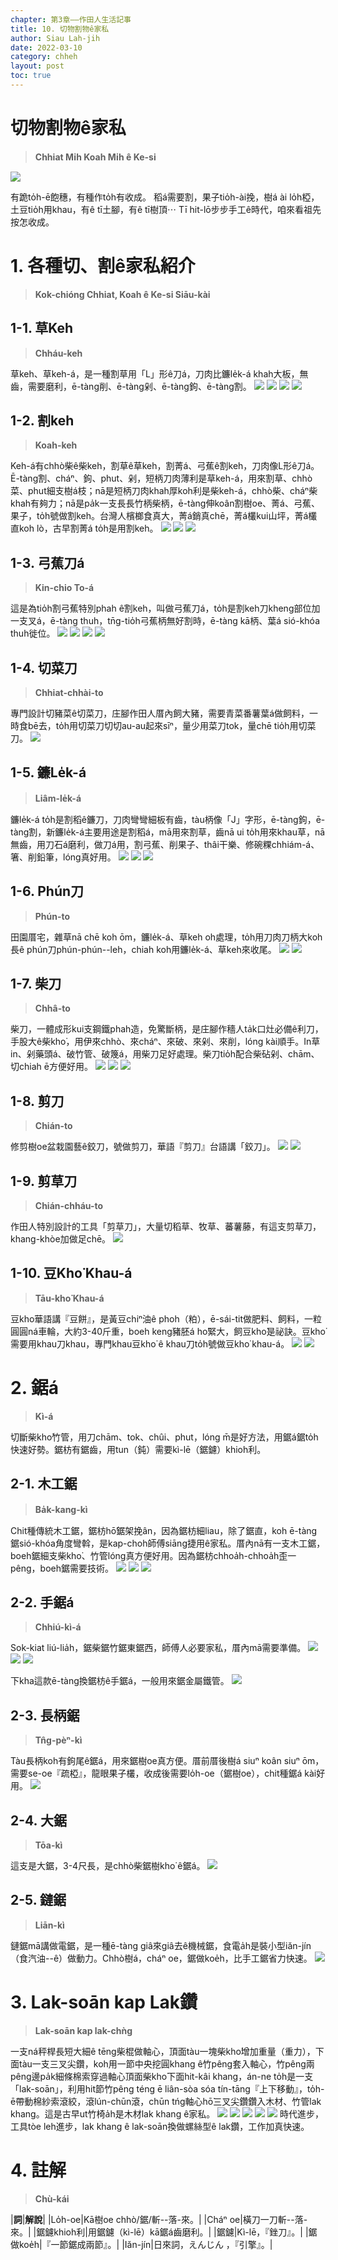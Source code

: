 ```yaml
---
chapter: 第3章——作田人生活記事
title: 10. 切物割物ê家私
author: Siau Lah-jih
date: 2022-03-10
category: chheh
layout: post
toc: true
---
```


# 切物割物ê家私
> **Chhiat Mi̍h Koah Mi̍h ê Ke-si**

![](../too5/08/8-3-6-4-1.大鋸.jpg)

有跪to̍h-ē飽穗，有種作to̍h有收成。
稻á需要割，果子tio̍h-ài挽，樹á ài lo̍h椏，土豆tio̍h用khau，有ê tī土腳，有ê tī樹頂⋯
Tī hit-lō步步手工ê時代，咱來看祖先按怎收成。

# 1. 各種切、割ê家私紹介
> **Kok-chióng Chhiat, Koah ê Ke-si Siāu-kài**

## 1-1. 草Keh
> **Chháu-keh**

草keh、草keh-á，是一種割草用「L」形ê刀á，刀肉比鐮le̍k-á khah大板，無齒，需要磨利，ē-tàng削、ē-tàng剁、ē-tàng鉤、ē-tàng割。
![](../too5/08/8-3-1-1.草鍥仔.jpg)
![](../too5/08/8-3-1-2.草鍥仔.jpg)
![](../too5/08/8-3-1-3.草鍥仔.jpg)
![](../too5/08/8-3-1-4.草鍥仔.jpg)

## 1-2. 割keh
> **Koah-keh**

Keh-á有chhò柴ê柴keh，割草ê草keh，割菁á、弓蕉ê割keh，刀肉像L形ê刀á。Ē-tàng割、cháⁿ、鉤、phut、剁，短柄刀肉薄利是草keh-á，用來割草、chhò菜、phut細支樹á枝；nā是短柄刀肉khah厚koh利是柴keh-á，chhò柴、cháⁿ柴khah有夠力；nā是pa̍k一支長長竹柄柴柄，ē-tàng伸koân割樹oe、菁á、弓蕉、果子，to̍h號做割keh。台灣人檳榔食真大，菁á銷真chē，菁á欉kui山坪，菁á欉直koh lò，古早割菁á to̍h是用割keh。
![](../too5/08/8-3-2-1.割鍥.jpg) 
![](../too5/08/8-3-2-2.割鍥.jpg)
![](../too5/08/8-3-2-3.割鍥.jpg)

## 1-3. 弓蕉刀á
> **Kin-chio To-á**

這是為tio̍h割弓蕉特別phah ê割keh，叫做弓蕉刀á，to̍h是割keh刀kheng部位加一支叉á，ē-tàng thuh，tn̄g-tio̍h弓蕉柄無好割時，ē-tàng kā柄、葉á sió-khóa thuh徙位。
![](../too5/08/8-3-3-1.弓蕉刀.jpg)
![](../too5/08/8-3-3-2.弓蕉刀.jpg)
![](../too5/08/8-3-3-3.弓蕉刀.jpg)
![](../too5/08/8-3-3-4.弓蕉刀.jpg)

## 1-4. 切菜刀
> **Chhiat-chhài-to**

專門設計切豬菜ê切菜刀，庄腳作田人厝內飼大豬，需要青菜番薯葉á做飼料，一時食bē去，to̍h用切菜刀切切au-au起來sīⁿ，量少用菜刀tok，量chē tio̍h用切菜刀。
![](../too5/08/8-3-5-2.切菜刀竹塘.jpg)

## 1-5. 鐮Le̍k-á
> **Liâm-le̍k-á**

鐮le̍k-á to̍h是割稻ê鐮刀，刀肉彎彎細板有齒，tàu柄像「J」字形，ē-tàng鉤，ē-tàng割，新鐮le̍k-á主要用途是割稻á，mā用來割草，齒nā ui to̍h用來khau草，nā無齒，用刀石á磨利，做刀á用，割弓蕉、削果子、thâi干樂、修碗粿chhiám-á、箸、削鉛筆，lóng真好用。
![](../too5/08/8-3-7-1.鐮力仔.jpg)
![](../too5/08/8-3-7-2.鐮力仔.jpg)
![](../too5/08/8-3-7-3.鐮力仔.jpg)

## 1-6.  Phún刀
> **Phún-to**

田園厝宅，雜草nā chē koh ōm，鐮le̍k-á、草keh oh處理，to̍h用刀肉刀柄大koh長ê phún刀phún-phún--leh，chiah koh用鐮le̍k-á、草keh來收尾。
![](../too5/08/8-3-8-1.翸刀.jpg)
![](../too5/08/8-3-8-2.翸刀.jpg)

## 1-7.  柴刀
> **Chhâ-to**

柴刀，一體成形kui支鋼鐵phah造，免驚斷柄，是庄腳作穡人ta̍k口灶必備ê利刀，手股大ê柴kho͘，用伊來chhò、來cháⁿ、來破、來剁、來削，lóng kài順手。In草in、剁藥頭á、破竹管、破篾á，用柴刀足好處理。柴刀tio̍h配合柴砧剁、chām、切chiah ē方便好用。
![](../too5/08/8-3-9-1.柴刀.jpg) 
![](../too5/08/8-3-9-2.柴刀.jpg)
![](../too5/08/8-3-9-3.柴刀.jpg)

## 1-8. 剪刀
> **Chián-to**

修剪樹oe盆栽園藝ê鉸刀，號做剪刀，華語『剪刀』台語講「鉸刀」。
![](../too5/08/8-3-10-1.剪刀.jpg)
![](../too5/08/8-3-10-2.剪刀.jpg)

## 1-9. 剪草刀
> **Chián-chháu-to**

作田人特別設計的工具「剪草刀」，大量切稻草、牧草、蕃薯藤，有這支剪草刀，khang-khòe加做足chē。
![](../too5/08/8-3-11-1.剪草刀.jpg)

## 1-10. 豆Kho͘ Khau-á
> **Tāu-kho͘ Khau-á**

豆kho͘華語講『豆餅』，是黃豆chiⁿ油ê phoh（粕），ē-sái-tit做肥料、飼料，一粒圓圓ná車輪，大約3-40斤重，boeh keng豬胚á ho͘緊大，飼豆kho͘是祕訣。豆kho͘需要用khau刀khau，專門khau豆kho͘ ê khau刀to̍h號做豆kho͘ khau-á。
![](../too5/08/8-3-12-1.豆箍剾刀.jpg) 
![](../too5/08/8-3-12-2.豆箍剾刀.jpg)

# 2. 鋸á
> **Kì-á**

切斷柴kho͘竹管，用刀chām、tok、chûi、phut，lóng m̄是好方法，用鋸á鋸to̍h快速好勢。鋸枋有鋸齒，用tun（鈍）需要kì-lē（鋸鑢）khioh利。

## 2-1. 木工鋸
> **Ba̍k-kang-kì**

Chit種傳統木工鋸，鋸枋hō͘鋸架挽ân，因為鋸枋細liau，除了鋸直，koh ē-tàng鋸sió-khóa角度彎斡，是kap-choh師傅siāng捷用ê家私。厝內nā有一支木工鋸，boeh鋸細支柴kho͘、竹管lóng真方便好用。因為鋸枋chhoa̍h-chhoa̍h歪一pêng，boeh鋸需要技術。
![](../too5/08/8-3-6-1-1.木工鋸.jpg)
![](../too5/08/8-3-6-1-2.木工鋸.jpg)
![](../too5/08/8-3-6-1-3.手鋸仔原住民.jpg)

## 2-2. 手鋸á
> **Chhiú-kì-á**

Sok-kiat liú-lia̍h，鋸柴鋸竹鋸東鋸西，師傅人必要家私，厝內mā需要準備。
![](../too5/08/8-3-6-2-1.手鋸仔.jpg) 
![](../too5/08/8-3-6-2-2.手鋸仔.jpg)
![](../too5/08/8-3-6-2-3.手鋸仔.jpg)

下kha這款ē-tàng換鋸枋ê手鋸á，一般用來鋸金屬鐵管。
![](../too5/08/8-3-6-2-4.手鋸仔.jpg)


## 2-3. 長柄鋸
> **Tn̂g-pèⁿ-kì**

Tàu長柄koh有鉤尾ê鋸á，用來鋸樹oe真方便。厝前厝後樹á siuⁿ koân siuⁿ ōm，需要se-oe『疏椏』，龍眼果子欉，收成後需要lo̍h-oe（鋸樹oe），chit種鋸á kài好用。
![](../too5/08/8-3-6-3-1.長柄鋸.jpg)

## 2-4. 大鋸
> **Tōa-kì**

這支是大鋸，3-4尺長，是chhò柴鋸樹kho͘ ê鋸á。
![](../too5/08/8-3-6-4-1.大鋸.jpg)

## 2-5. 鏈鋸
> **Liān-kì**

鏈鋸mā講做電鋸，是一種ē-tàng giâ來giâ去ê機械鋸，食電a̍h是裝小型iăn-jín（食汽油--ê）做動力。Chhò樹á，cháⁿ oe，鋸做koe̍h，比手工鋸省力快速。
![](../too5/08/8-3-6-5-1.鏈鋸.jpg)

# 3. Lak-soān kap Lak鑽
> **Lak-soān kap lak-chǹg**

一支ná秤桿長短大細ê tēng柴棍做軸心，頂面tàu一塊柴kho͘增加重量（重力），下面tàu一支三叉尖鑽，koh用一節中央挖圓khang ê竹pêng套入軸心，竹pêng兩pêng邊pa̍k細條棉索穿過軸心頂面柴kho͘下面hit-kâi khang，án-ne to̍h是一支「lak-soān」，利用hit節竹pêng téng ē liân-sòa sóa tín-tāng『上下移動』，to̍h-ē帶動棉紗索滾絞，滾lún-chūn滾，chūn tńg軸心hō͘三叉尖鑽鑽入木材、竹管lak khang。這是古早ut竹椅a̍h是木材lak khang ê家私。
![](../too5/08/8-3-13-1.轆鏇竹仔.jpg)
![](../too5/08/8-3-13-2.轆鏇原住民.jpg)
![](../too5/08/8-3-13-3.轆鏇.jpg)
![](../too5/08/8-3-13-4.轆鏇.jpg)
![](../too5/08/8-3-13-5.轆鏇.jpg)
時代進步，工具tòe leh進步，lak khang ê lak-soān換做螺絲型ê lak鑽，工作加真快速。

# 4. 註解
> **Chù-kái**

|**詞**|**解說**|
|Lo̍h-oe|Kā樹oe chhò/鋸/斬--落-來。|
|Cháⁿ oe|橫刀一刀斬--落-來。|
|鋸鑢khioh利|用鋸鑢（kì-lē）kā鋸á齒磨利。|
|鋸鑢|Kì-lē，『銼刀』。|
|鋸做koe̍h|『一節鋸成兩節』。|
|Iăn-jín|日來詞，えんじん ，『引擎』。|
